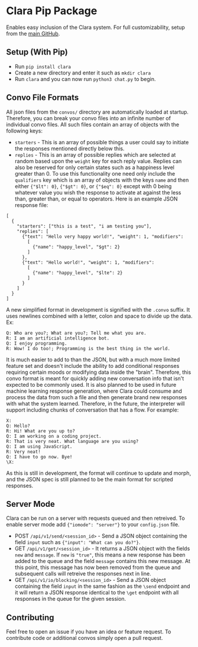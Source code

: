 # Clara Pip Package

Enables easy inclusion of the Clara system. For full customizability, setup from
the [main GitHub](https://github.com/huberf/clara-bot).

## Setup (With Pip)
* Run `pip install clara`
* Create a new directory and enter it such as `mkdir clara`
* Run `clara` and you can now run `python3 chat.py` to begin.

## Convo File Formats
All json files from the `convos/` directory are automatically loaded at startup.
Therefore, you can break your convo files into an infinite number of individual
convo files. All such files contain an array of objects with the following keys:
* `starters` - This is an array of possible things a user could say to initiate
  the responses mentioned directly below this.
* `replies` - This is an array of possible replies which are selected at random
  based upon the `weight` key for each reply value. Replies can also be reserved
  for only certain states such as a happiness level greater than 0. To use this
  functionality one need only include the `qualifiers` key which is an array of
  objects with the keys `name` and then either `{"$lt": 0}`, `{"$gt": 0}`, or
  `{"$eq": 0}` except with 0 being whatever value you wish the response to
  activate at against the less than, greater than, or equal to operators.
Here is an example JSON response file:
```
[
  {
    "starters": ["this is a test", "i am testing you"],
    "replies": [
      {"text": "Hello very happy world!", "weight": 1, "modifiers": 
        [
          {"name": "happy_level", "$gt": 2}
        ]
      },
      {"text": "Hello world!", "weight": 1, "modifiers": 
        [
          {"name": "happy_level", "$lte": 2}
        ]
      }
    ]
  }
]
```
A new simplified format in development is signified with the `.convo` suffix. It
uses newlines combined with a letter, colon and space to divide up the data.
Ex:
```
Q: Who are you?; What are you?; Tell me what you are.
R: I am an artificial intelligence bot.
Q: I enjoy programming.
R: Wow! I do too!; Programming is the best thing in the world.
```
It is much easier to add to than the JSON, but with a much more limited feature
set and doesn't include the ability to add conditional responses requiring
certain moods or modifying data inside the "brain".
Therefore, this convo format is meant for quickly adding new conversation info
that isn't expected to be commonly used. It is also planned to be used in future
machine learning response generation, where Clara could consume and process the
data from such a file and then generate brand new responses with what the system
learned. Therefore, in the future, the interpreter will support including chunks
of conversation that has a flow. For example:
```
X:
Q: Hello?
R: Hi! What are you up to?
Q: I am working on a coding project.
R: That is very neat. What language are you using?
Q: I am using JavaScript.
R: Very neat!
Q: I have to go now. Bye!
\X:
```
As this is still in development, the format will continue to update and morph,
and the JSON spec is still planned to be the main format for scripted responses.

## Server Mode

Clara can be run on a server with requests queued and then retreived.
To enable server mode add `{"iomode": "server"}` to your `config.json` file.
* POST `/api/v1/send/<session_id>` - Send a JSON object containing the field `input` such as
  `{"input": "What can you do?"}`.
* GET `/api/v1/get/<session_id>` - It returns a JSON object with the fields `new` and
  `message`. If `new` is `"true"`, this means a new response has been added to the
  queue and the field `message` contains this new message. At this point, this
  message has now been removed from the queue and subsequent calls will retreive
  the responses next in line.
* GET `/api/v1/io/blocking/<session_id>` - Send a JSON object containing the
  field `input` in the same fashion as the `\send` endpoint and it will return a JSON response
  identical to the `\get` endpoint with all responses in the queue for the given
  session.

## Contributing

Feel free to open an issue if you have an idea or feature request. To contribute
code or additional convos simply open a pull request.
